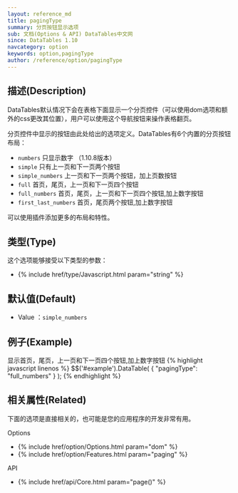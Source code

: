 ```yaml
---
layout: reference_md
title: pagingType
summary: 分页按钮显示选项
sub: 文档(Options & API) DataTables中文网
since: DataTables 1.10
navcategory: option
keywords: option,pagingType
author: /reference/option/pagingType
---
```


## 描述(Description)
DataTables默认情况下会在表格下面显示一个分页控件（可以使用dom选项和额外的css更改其位置），用户可以使用这个导航按钮来操作表格翻页。

分页控件中显示的按钮由此处给出的选项定义。DataTables有6个内置的分页按钮布局：

- `numbers`  只显示数字 （1.10.8版本）
- `simple`  只有上一页和下一页两个按钮
- `simple_numbers`  上一页和下一页两个按钮，加上页数按钮
- `full`  首页，尾页，上一页和下一页四个按钮
- `full_numbers`  首页，尾页，上一页和下一页四个按钮,加上数字按钮
- `first_last_numbers`  首页，尾页两个按钮,加上数字按钮

可以使用插件添加更多的布局和特性。

## 类型(Type)
这个选项能够接受以下类型的参数：

- {% include href/type/Javascript.html param="string" %}

## 默认值(Default)
- Value ：`simple_numbers`
 
## 例子(Example)
显示首页，尾页，上一页和下一页四个按钮,加上数字按钮
{% highlight javascript linenos %}
$$('#example').DataTable( {
  "pagingType": "full_numbers"
 } );
{% endhighlight %}

## 相关属性(Related)
下面的选项是直接相关的，也可能是您的应用程序的开发非常有用。

Options

- {% include href/option/Options.html param="dom" %}
- {% include href/option/Features.html param="paging" %}

API

- {% include href/api/Core.html param="page()" %}
